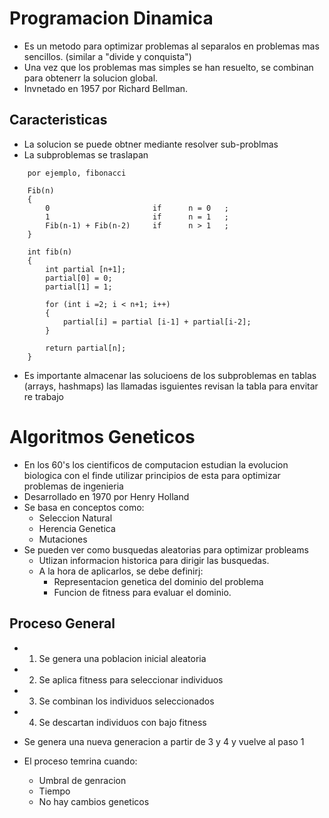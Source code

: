 # Programacion Dinamica

+ Es un metodo para optimizar problemas al separalos en problemas mas sencillos. (similar a "divide y conquista")
+ Una vez que los problemas mas simples se han resuelto, se combinan para obtenerr la solucion global.
+ Invnetado en 1957 por Richard Bellman.

## Caracteristicas
+ La solucion se puede obtner mediante resolver sub-problmas
+ La subproblemas se traslapan

```
	por ejemplo, fibonacci
	
	Fib(n)
	{
		0						if		n = 0	;
		1						if		n = 1	;
		Fib(n-1) + Fib(n-2) 	if		n > 1	;
	}
```

```
	int fib(n)
	{
		int partial [n+1];
		partial[0] = 0;
		partial[1] = 1;
		
		for (int i =2; i < n+1; i++)
		{
			partial[i] = partial [i-1] + partial[i-2];
		}
		
		return partial[n];
	}
```
+ Es importante almacenar las solucioens de los subproblemas en tablas (arrays, hashmaps) las llamadas isguientes revisan la tabla para envitar re trabajo


# Algoritmos Geneticos
+ En los 60's los cientificos de computacion estudian la evolucion biologica con el finde utilizar principios de esta para optimizar problemas de ingenieria
+ Desarrollado en 1970 por Henry Holland
+ Se basa en conceptos como:
	- Seleccion Natural
	- Herencia Genetica
	- Mutaciones
+ Se pueden ver como busquedas aleatorias para optimizar probleams
	- Utlizan informacion historica para dirigir las busquedas.
	- A la hora de aplicarlos, se debe definirj:
		* Representacion genetica del dominio del problema
		* Funcion de fitness para evaluar el dominio.
		
## Proceso General
+ 1. Se genera una poblacion inicial aleatoria
+ 2. Se aplica fitness para seleccionar individuos
+ 3. Se combinan los individuos seleccionados
+ 4. Se descartan individuos con bajo fitness

+ Se genera una nueva generacion a partir de 3 y 4 y vuelve al paso 1

+ El proceso temrina cuando:
	- Umbral de genracion
	- Tiempo
	- No hay cambios geneticos


